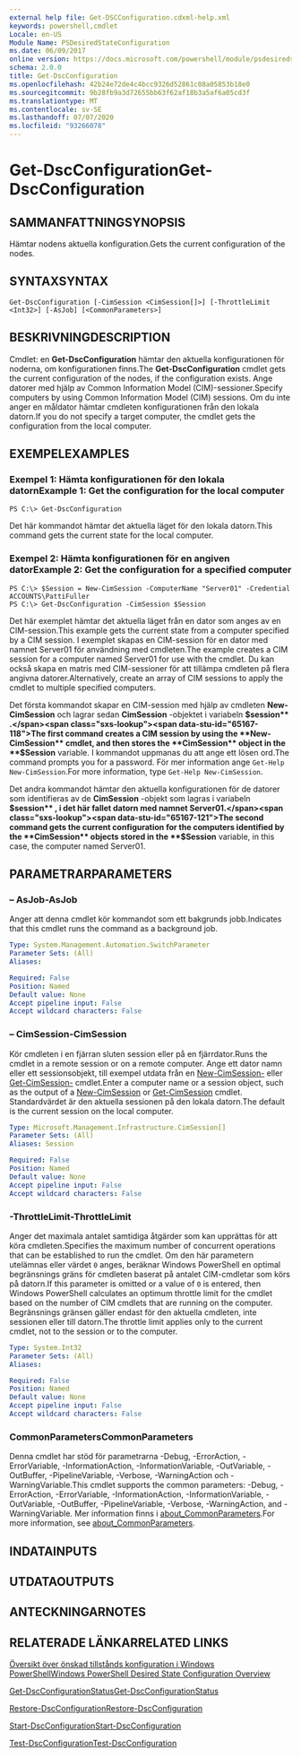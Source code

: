 ```yaml
---
external help file: Get-DSCConfiguration.cdxml-help.xml
keywords: powershell,cmdlet
Locale: en-US
Module Name: PSDesiredStateConfiguration
ms.date: 06/09/2017
online version: https://docs.microsoft.com/powershell/module/psdesiredstateconfiguration/get-dscconfiguration?view=powershell-5.1&WT.mc_id=ps-gethelp
schema: 2.0.0
title: Get-DscConfiguration
ms.openlocfilehash: 42b24e72de4c4bcc9326d52861c08a05853b18e0
ms.sourcegitcommit: 9b28fb9a3d72655bb63f62af18b3a5af6a05cd3f
ms.translationtype: MT
ms.contentlocale: sv-SE
ms.lasthandoff: 07/07/2020
ms.locfileid: "93266078"
---
```

# <span data-ttu-id="65167-103">Get-DscConfiguration</span><span class="sxs-lookup"><span data-stu-id="65167-103">Get-DscConfiguration</span></span>

## <span data-ttu-id="65167-104">SAMMANFATTNING</span><span class="sxs-lookup"><span data-stu-id="65167-104">SYNOPSIS</span></span>
<span data-ttu-id="65167-105">Hämtar nodens aktuella konfiguration.</span><span class="sxs-lookup"><span data-stu-id="65167-105">Gets the current configuration of the nodes.</span></span>

## <span data-ttu-id="65167-106">SYNTAX</span><span class="sxs-lookup"><span data-stu-id="65167-106">SYNTAX</span></span>

```
Get-DscConfiguration [-CimSession <CimSession[]>] [-ThrottleLimit <Int32>] [-AsJob] [<CommonParameters>]
```

## <span data-ttu-id="65167-107">BESKRIVNING</span><span class="sxs-lookup"><span data-stu-id="65167-107">DESCRIPTION</span></span>
<span data-ttu-id="65167-108">Cmdlet: en **Get-DscConfiguration** hämtar den aktuella konfigurationen för noderna, om konfigurationen finns.</span><span class="sxs-lookup"><span data-stu-id="65167-108">The **Get-DscConfiguration** cmdlet gets the current configuration of the nodes, if the configuration exists.</span></span>
<span data-ttu-id="65167-109">Ange datorer med hjälp av Common Information Model (CIM)-sessioner.</span><span class="sxs-lookup"><span data-stu-id="65167-109">Specify computers by using Common Information Model (CIM) sessions.</span></span>
<span data-ttu-id="65167-110">Om du inte anger en måldator hämtar cmdleten konfigurationen från den lokala datorn.</span><span class="sxs-lookup"><span data-stu-id="65167-110">If you do not specify a target computer, the cmdlet gets the configuration from the local computer.</span></span>

## <span data-ttu-id="65167-111">EXEMPEL</span><span class="sxs-lookup"><span data-stu-id="65167-111">EXAMPLES</span></span>

### <span data-ttu-id="65167-112">Exempel 1: Hämta konfigurationen för den lokala datorn</span><span class="sxs-lookup"><span data-stu-id="65167-112">Example 1: Get the configuration for the local computer</span></span>

```
PS C:\> Get-DscConfiguration
```

<span data-ttu-id="65167-113">Det här kommandot hämtar det aktuella läget för den lokala datorn.</span><span class="sxs-lookup"><span data-stu-id="65167-113">This command gets the current state for the local computer.</span></span>

### <span data-ttu-id="65167-114">Exempel 2: Hämta konfigurationen för en angiven dator</span><span class="sxs-lookup"><span data-stu-id="65167-114">Example 2: Get the configuration for a specified computer</span></span>

```
PS C:\> $Session = New-CimSession -ComputerName "Server01" -Credential ACCOUNTS\PattiFuller
PS C:\> Get-DscConfiguration -CimSession $Session
```

<span data-ttu-id="65167-115">Det här exemplet hämtar det aktuella läget från en dator som anges av en CIM-session.</span><span class="sxs-lookup"><span data-stu-id="65167-115">This example gets the current state from a computer specified by a CIM session.</span></span>
<span data-ttu-id="65167-116">I exemplet skapas en CIM-session för en dator med namnet Server01 för användning med cmdleten.</span><span class="sxs-lookup"><span data-stu-id="65167-116">The example creates a CIM session for a computer named Server01 for use with the cmdlet.</span></span>
<span data-ttu-id="65167-117">Du kan också skapa en matris med CIM-sessioner för att tillämpa cmdleten på flera angivna datorer.</span><span class="sxs-lookup"><span data-stu-id="65167-117">Alternatively, create an array of CIM sessions to apply the cmdlet to multiple specified computers.</span></span>

<span data-ttu-id="65167-118">Det första kommandot skapar en CIM-session med hjälp av cmdleten **New-CimSession** och lagrar sedan **CimSession** -objektet i variabeln **$session** .</span><span class="sxs-lookup"><span data-stu-id="65167-118">The first command creates a CIM session by using the **New-CimSession** cmdlet, and then stores the **CimSession** object in the **$Session** variable.</span></span>
<span data-ttu-id="65167-119">I kommandot uppmanas du att ange ett lösen ord.</span><span class="sxs-lookup"><span data-stu-id="65167-119">The command prompts you for a password.</span></span>
<span data-ttu-id="65167-120">För mer information ange `Get-Help New-CimSession`.</span><span class="sxs-lookup"><span data-stu-id="65167-120">For more information, type `Get-Help New-CimSession`.</span></span>

<span data-ttu-id="65167-121">Det andra kommandot hämtar den aktuella konfigurationen för de datorer som identifieras av de **CimSession** -objekt som lagras i variabeln **$session** , i det här fallet datorn med namnet Server01.</span><span class="sxs-lookup"><span data-stu-id="65167-121">The second command gets the current configuration for the computers identified by the **CimSession** objects stored in the **$Session** variable, in this case, the computer named Server01.</span></span>

## <span data-ttu-id="65167-122">PARAMETRAR</span><span class="sxs-lookup"><span data-stu-id="65167-122">PARAMETERS</span></span>

### <span data-ttu-id="65167-123">– AsJob</span><span class="sxs-lookup"><span data-stu-id="65167-123">-AsJob</span></span>
<span data-ttu-id="65167-124">Anger att denna cmdlet kör kommandot som ett bakgrunds jobb.</span><span class="sxs-lookup"><span data-stu-id="65167-124">Indicates that this cmdlet runs the command as a background job.</span></span>

```yaml
Type: System.Management.Automation.SwitchParameter
Parameter Sets: (All)
Aliases:

Required: False
Position: Named
Default value: None
Accept pipeline input: False
Accept wildcard characters: False
```

### <span data-ttu-id="65167-125">– CimSession</span><span class="sxs-lookup"><span data-stu-id="65167-125">-CimSession</span></span>
<span data-ttu-id="65167-126">Kör cmdleten i en fjärran sluten session eller på en fjärrdator.</span><span class="sxs-lookup"><span data-stu-id="65167-126">Runs the cmdlet in a remote session or on a remote computer.</span></span>
<span data-ttu-id="65167-127">Ange ett dator namn eller ett sessionsobjekt, till exempel utdata från en [New-CimSession-](/powershell/module/cimcmdlets/new-cimsession) eller [Get-CimSession-](/powershell/module/cimcmdlets/get-cimsession) cmdlet.</span><span class="sxs-lookup"><span data-stu-id="65167-127">Enter a computer name or a session object, such as the output of a [New-CimSession](/powershell/module/cimcmdlets/new-cimsession) or [Get-CimSession](/powershell/module/cimcmdlets/get-cimsession) cmdlet.</span></span>
<span data-ttu-id="65167-128">Standardvärdet är den aktuella sessionen på den lokala datorn.</span><span class="sxs-lookup"><span data-stu-id="65167-128">The default is the current session on the local computer.</span></span>

```yaml
Type: Microsoft.Management.Infrastructure.CimSession[]
Parameter Sets: (All)
Aliases: Session

Required: False
Position: Named
Default value: None
Accept pipeline input: False
Accept wildcard characters: False
```

### <span data-ttu-id="65167-129">-ThrottleLimit</span><span class="sxs-lookup"><span data-stu-id="65167-129">-ThrottleLimit</span></span>
<span data-ttu-id="65167-130">Anger det maximala antalet samtidiga åtgärder som kan upprättas för att köra cmdleten.</span><span class="sxs-lookup"><span data-stu-id="65167-130">Specifies the maximum number of concurrent operations that can be established to run the cmdlet.</span></span>
<span data-ttu-id="65167-131">Om den här parametern utelämnas eller värdet `0` anges, beräknar Windows PowerShell en optimal begränsnings gräns för cmdleten baserat på antalet CIM-cmdletar som körs på datorn.</span><span class="sxs-lookup"><span data-stu-id="65167-131">If this parameter is omitted or a value of `0` is entered, then Windows PowerShell calculates an optimum throttle limit for the cmdlet based on the number of CIM cmdlets that are running on the computer.</span></span>
<span data-ttu-id="65167-132">Begränsnings gränsen gäller endast för den aktuella cmdleten, inte sessionen eller till datorn.</span><span class="sxs-lookup"><span data-stu-id="65167-132">The throttle limit applies only to the current cmdlet, not to the session or to the computer.</span></span>

```yaml
Type: System.Int32
Parameter Sets: (All)
Aliases:

Required: False
Position: Named
Default value: None
Accept pipeline input: False
Accept wildcard characters: False
```

### <span data-ttu-id="65167-133">CommonParameters</span><span class="sxs-lookup"><span data-stu-id="65167-133">CommonParameters</span></span>
<span data-ttu-id="65167-134">Denna cmdlet har stöd för parametrarna -Debug, -ErrorAction, -ErrorVariable, -InformationAction, -InformationVariable, -OutVariable, -OutBuffer, -PipelineVariable, -Verbose, -WarningAction och -WarningVariable.</span><span class="sxs-lookup"><span data-stu-id="65167-134">This cmdlet supports the common parameters: -Debug, -ErrorAction, -ErrorVariable, -InformationAction, -InformationVariable, -OutVariable, -OutBuffer, -PipelineVariable, -Verbose, -WarningAction, and -WarningVariable.</span></span> <span data-ttu-id="65167-135">Mer information finns i [about_CommonParameters](https://go.microsoft.com/fwlink/?LinkID=113216).</span><span class="sxs-lookup"><span data-stu-id="65167-135">For more information, see [about_CommonParameters](https://go.microsoft.com/fwlink/?LinkID=113216).</span></span>

## <span data-ttu-id="65167-136">INDATA</span><span class="sxs-lookup"><span data-stu-id="65167-136">INPUTS</span></span>

## <span data-ttu-id="65167-137">UTDATA</span><span class="sxs-lookup"><span data-stu-id="65167-137">OUTPUTS</span></span>

## <span data-ttu-id="65167-138">ANTECKNINGAR</span><span class="sxs-lookup"><span data-stu-id="65167-138">NOTES</span></span>

## <span data-ttu-id="65167-139">RELATERADE LÄNKAR</span><span class="sxs-lookup"><span data-stu-id="65167-139">RELATED LINKS</span></span>

[<span data-ttu-id="65167-140">Översikt över önskad tillstånds konfiguration i Windows PowerShell</span><span class="sxs-lookup"><span data-stu-id="65167-140">Windows PowerShell Desired State Configuration Overview</span></span>](/powershell/scripting/dsc/overview/dscforengineers)

[<span data-ttu-id="65167-141">Get-DscConfigurationStatus</span><span class="sxs-lookup"><span data-stu-id="65167-141">Get-DscConfigurationStatus</span></span>](Get-DscConfigurationStatus.md)

[<span data-ttu-id="65167-142">Restore-DscConfiguration</span><span class="sxs-lookup"><span data-stu-id="65167-142">Restore-DscConfiguration</span></span>](Restore-DscConfiguration.md)

[<span data-ttu-id="65167-143">Start-DscConfiguration</span><span class="sxs-lookup"><span data-stu-id="65167-143">Start-DscConfiguration</span></span>](Start-DscConfiguration.md)

[<span data-ttu-id="65167-144">Test-DscConfiguration</span><span class="sxs-lookup"><span data-stu-id="65167-144">Test-DscConfiguration</span></span>](Test-DscConfiguration.md)
